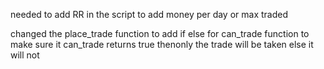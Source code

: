 
needed to add RR in the script to add money per day or max traded

changed the place_trade function to add if else for can_trade function to make sure it can_trade returns true thenonly the trade will be taken else it will not